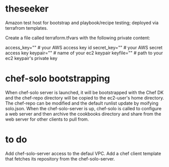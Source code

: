 # theseeker
Amazon test host for bootstrap and playbook/recipe testing; deployed via terrafrom templates.

Create a file called terraform.tfvars with the following private content:

  access_key="" # your AWS access key id
  secret_key="" # your AWS secret access key
  keypair="" # name of your ec2 keypair
  keyfile="" # path to your ec2 keypair's  private key


# chef-solo bootstrapping
When chef-solo server is launched, it will be bootstrapped with the Chef DK and the chef-repo directory will be copied to the ec2-user's home directory. The chef-repo can be modified and the default runlist update by moifying solo.json. When the chef-solo-server is up, chef-solo is called to configure a web server and then archive the cookbooks directory and share from the web server for other clients to pull from.

# to do
Add chef-solo-server access to the defaul VPC.
Add a chef client template that fetches its repository from the chef-solo-server.
